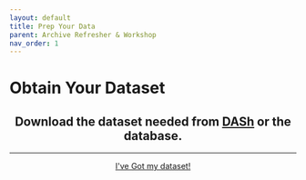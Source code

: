 ```yaml
---
layout: default
title: Prep Your Data
parent: Archive Refresher & Workshop
nav_order: 1
---
```


# Obtain Your Dataset

## <center> Download the dataset needed from <a href="https://picapex-dev.nmfs.local/gisd/r/gisdat/dash105/home?session=7147382806498"><strong>DASh</strong></a> or the <strong>database</strong>.</center>

---

<center><a href="{{ '/docs/Prepare-Materials' | relative_url }}" class="btn btn-custom fs-6 mb-4 mb-md-0">
  I've Got my dataset!

